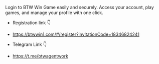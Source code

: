 Login to BTW Win Game easily and securely. Access your account, play games, and manage your profile with one click.

- Registration link 👇
- https://btwwin1.com/#/register?invitationCode=18346824241

- Telegram Link 👇
- https://t.me/btwagentwork
